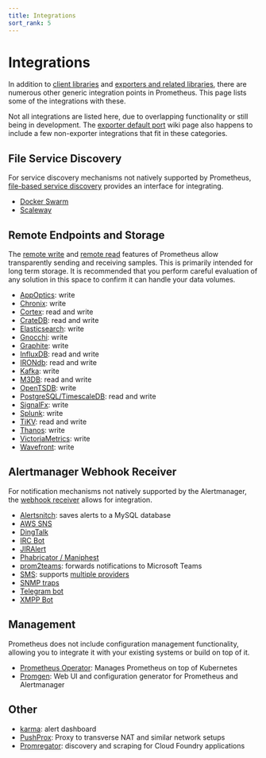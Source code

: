 ```yaml
---
title: Integrations
sort_rank: 5
---
```


# Integrations

In addition to [client libraries](/docs/instrumenting/clientlibs/) and
[exporters and related libraries](/docs/instrumenting/exporters/), there are
numerous other generic integration points in Prometheus. This page lists some
of the integrations with these.


Not all integrations are listed here, due to overlapping functionality or still
being in development. The [exporter default
port](https://github.com/prometheus/prometheus/wiki/Default-port-allocations)
wiki page also happens to include a few non-exporter integrations that fit in
these categories.

## File Service Discovery

For service discovery mechanisms not natively supported by Prometheus,
[file-based service discovery](/docs/operating/configuration/#%3Cfile_sd_config%3E) provides an interface for integrating.

 * [Docker Swarm](https://github.com/ContainerSolutions/prometheus-swarm-discovery)
 * [Scaleway](https://github.com/scaleway/prometheus-scw-sd)

## Remote Endpoints and Storage

The [remote write](/docs/operating/configuration/#%3Cremote_write%3E) and [remote read](/docs/operating/configuration/#%3Cremote_read%3E)
features of Prometheus allow transparently sending and receiving samples. This
is primarily intended for long term storage. It is recommended that you perform
careful evaluation of any solution in this space to confirm it can handle your
data volumes.

  * [AppOptics](https://github.com/solarwinds/prometheus2appoptics): write
  * [Chronix](https://github.com/ChronixDB/chronix.ingester): write
  * [Cortex](https://github.com/cortexproject/cortex): read and write
  * [CrateDB](https://github.com/crate/crate_adapter): read and write
  * [Elasticsearch](https://www.elastic.co/guide/en/beats/metricbeat/current/metricbeat-module-prometheus.html): write
  * [Gnocchi](https://gnocchi.xyz/prometheus.html): write
  * [Graphite](https://github.com/prometheus/prometheus/tree/master/documentation/examples/remote_storage/remote_storage_adapter): write
  * [InfluxDB](https://docs.influxdata.com/influxdb/latest/supported_protocols/prometheus): read and write
  * [IRONdb](https://github.com/circonus-labs/irondb-prometheus-adapter): read and write
  * [Kafka](https://github.com/Telefonica/prometheus-kafka-adapter): write
  * [M3DB](https://m3db.github.io/m3/integrations/prometheus): read and write
  * [OpenTSDB](https://github.com/prometheus/prometheus/tree/master/documentation/examples/remote_storage/remote_storage_adapter): write
  * [PostgreSQL/TimescaleDB](https://github.com/timescale/prometheus-postgresql-adapter): read and write
  * [SignalFx](https://github.com/signalfx/metricproxy#prometheus): write
  * [Splunk](https://github.com/lukemonahan/splunk_modinput_prometheus#prometheus-remote-write): write
  * [TiKV](https://github.com/bragfoo/TiPrometheus): read and write
  * [Thanos](http://github.com/improbable-eng/thanos): write
  * [VictoriaMetrics](https://github.com/VictoriaMetrics/VictoriaMetrics): write
  * [Wavefront](https://github.com/wavefrontHQ/prometheus-storage-adapter): write

## Alertmanager Webhook Receiver

For notification mechanisms not natively supported by the Alertmanager, the
[webhook receiver](/docs/alerting/configuration/#webhook_config) allows for integration.

  * [Alertsnitch](https://gitlab.com/yakshaving.art/alertsnitch): saves alerts to a MySQL database
  * [AWS SNS](https://github.com/DataReply/alertmanager-sns-forwarder)
  * [DingTalk](https://github.com/timonwong/prometheus-webhook-dingtalk)
  * [IRC Bot](https://github.com/multimfi/bot)
  * [JIRAlert](https://github.com/free/jiralert)
  * [Phabricator / Maniphest](https://github.com/knyar/phalerts)
  * [prom2teams](https://github.com/idealista/prom2teams): forwards notifications to Microsoft Teams
  * [SMS](https://github.com/messagebird/sachet): supports [multiple providers](https://github.com/messagebird/sachet/blob/master/examples/config.yaml)
  * [SNMP traps](https://github.com/maxwo/snmp_notifier)
  * [Telegram bot](https://github.com/inCaller/prometheus_bot)
  * [XMPP Bot](https://github.com/jelmer/prometheus-xmpp-alerts)

## Management

Prometheus does not include configuration management functionality, allowing
you to integrate it with your existing systems or build on top of it.

  * [Prometheus Operator](https://github.com/coreos/prometheus-operator): Manages Prometheus on top of Kubernetes
  * [Promgen](https://github.com/line/promgen): Web UI and configuration generator for Prometheus and Alertmanager

## Other

  * [karma](https://github.com/prymitive/karma): alert dashboard
  * [PushProx](https://github.com/RobustPerception/PushProx): Proxy to transverse NAT and similar network setups
  * [Promregator](https://github.com/promregator/promregator): discovery and scraping for Cloud Foundry applications
